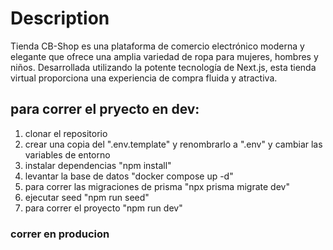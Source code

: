 # Description

Tienda CB-Shop es una plataforma de comercio electrónico moderna y elegante que ofrece una amplia variedad de ropa para mujeres, hombres y niños. Desarrollada utilizando la potente tecnología de Next.js, esta tienda virtual proporciona una experiencia de compra fluida y atractiva.

## para correr el pryecto en dev:

1. clonar el repositorio
2. crear una copia del ".env.template" y renombrarlo a ".env" y cambiar las variables de entorno
3. instalar dependencias "npm install"
4. levantar la base de datos "docker compose up -d"
5. para correr las migraciones de prisma "npx prisma migrate dev"
6. ejecutar seed "npm run seed"
7. para correr el proyecto "npm run dev"

### correr en producion
